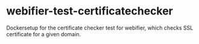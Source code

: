 # webifier-test-certificatechecker
Dockersetup for the certificate checker test for webifier, which checks SSL certificate for a given domain.
